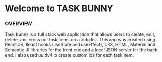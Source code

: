 # Welcome to TASK BUNNY 

### OVERVIEW

Task bunny is a full stack web application that allows users to create, edit, delete, and cross out task items on a todo list. This app was created using React JS, React hooks (useState and useEffect), CSS, HTML, Material and Semantic UI libraries for the front end and a local JSON server for the back end. I also used uuidv4 to create custom ids for each task item. 
